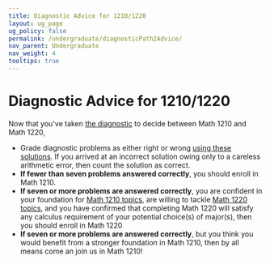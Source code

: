 ```yaml
---
title: Diagnostic Advice for 1210/1220
layout: ug_page
ug_policy: false
permalink: /undergraduate/diagnosticPath2Advice/
nav_parent: Undergraduate
nav_weight: 4
tooltips: true
---
```

<h1 class="mb-4">Diagnostic Advice for 1210/1220</h1>

<p> Now that you've taken  <a href="https://math.virginia.edu/undergraduate/placement-files/diagnostic_1210_1220.html">the diagnostic</a> to decide between Math 1210 and Math 1220, </p>

 <ul>
    <li> Grade diagnostic problems as either right or wrong <a href="https://math.virginia.edu/undergraduate/placement-files/ExamA_Solutions.pdf">using these solutions</a>. If you arrived at an incorrect solution owing only to a careless arithmetic error, then count the solution as correct. </li>
    <li> <strong>If fewer than seven problems answered correctly</strong>, you should enroll in Math 1210.  </li>
      <li> <strong>If seven or more problems are  answered correctly</strong>, you are confident in your foundation for <a href="https://math.virginia.edu/undergraduate/placement-files/1210.html">Math 1210 topics</a>, are willing to tackle  <a href="https://math.virginia.edu/undergraduate/placement-files/1220.html">Math 1220 topics</a>, and you have confirmed that completing Math 1220 will satisfy any calculus requirement of your potential choice(s) of major(s), then you should enroll in Math 1220</li>
  	 <li> <strong>If seven or more problems are  answered correctly</strong>, but you think you would benefit from a stronger foundation in Math 1210, then by all means come an join us in Math 1210!</li>
  </ul>
